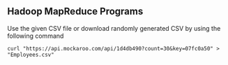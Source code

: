 ## Hadoop MapReduce Programs

Use the given CSV file or download randomly generated CSV by using the following command

```
curl "https://api.mockaroo.com/api/1d4db490?count=30&key=07fc0a50" > "Employees.csv"
```

